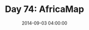 ---
permalink: /jekyll/update/2014/09/03/day74
redirect_to: http://arounddh.elotroalex.com/jekyll/update/2014/09/03/day74
layout: post
title:  "Day 74: AfricaMap"
date:   2014-09-03 04:00:00
categories: jekyll update
---